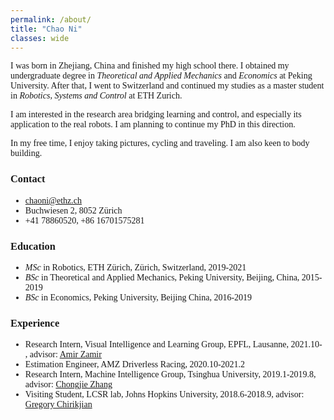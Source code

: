```yaml
---
permalink: /about/
title: "Chao Ni"
classes: wide
---
```


 <span style="font-family:Papyrus; font-size:1em;">

I was born in Zhejiang, China and finished my high school there. I obtained my undergraduate degree in *Theoretical and Applied Mechanics* and *Economics* at Peking University. After that, I went to Switzerland and continued my studies as a master student in *Robotics, Systems and Control* at ETH Zurich.

I am interested in the research area bridging learning and control, and especially its application to the real robots. I am planning to continue my PhD in this direction.

In my free time, I enjoy taking pictures, cycling and traveling. I am also keen to body building.

### Contact 
- [chaoni@ethz.ch](mailto:chaoni@ethz.ch)
- Buchwiesen 2, 8052 Zürich
- +41 78860520, +86 16701575281

### Education
- *MSc* in Robotics, ETH Zürich, Zürich, Switzerland, 2019-2021
- *BSc* in Theoretical and Applied Mechanics, Peking University, Beijing, China, 2015-2019
- *BSc* in Economics, Peking University, Beijing China, 2016-2019

### Experience
- Research Intern, Visual Intelligence and Learning Group, EPFL, Lausanne, 2021.10- , advisor: [Amir Zamir](https://vilab.epfl.ch/zamir/)
- Estimation Engineer, AMZ Driverless Racing, 2020.10-2021.2
- Research Intern, Machine Intelligence Group, Tsinghua University, 2019.1-2019.8, advisor: [Chongjie Zhang](http://iiis.tsinghua.edu.cn/~zhang/)
- Visiting Student, LCSR lab, Johns Hopkins University, 2018.6-2018.9, advisor: [Gregory Chirikjian](https://me.jhu.edu/faculty/gregory-s-chirikjian/)


</span>